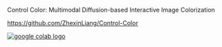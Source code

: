 
Control Color: Multimodal Diffusion-based Interactive Image Colorization

https://github.com/ZhexinLiang/Control-Color

<a href="https://colab.research.google.com/drive/1HzEGG7Wp4wrRSsAB0CcmclW3hmd1YQZD?usp=sharing" rel="nofollow"><img src="https://camo.githubusercontent.com/96889048f8a9014fdeba2a891f97150c6aac6e723f5190236b10215a97ed41f3/68747470733a2f2f636f6c61622e72657365617263682e676f6f676c652e636f6d2f6173736574732f636f6c61622d62616467652e737667" alt="google colab logo" data-canonical-src="https://colab.research.google.com/assets/colab-badge.svg" style="max-width: 100%;"></a>
